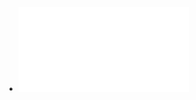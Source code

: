 - ![Ruta para ser Android Developer.pdf](../assets/Ruta_para_ser_Android_Developer_1741705597963_0.pdf)